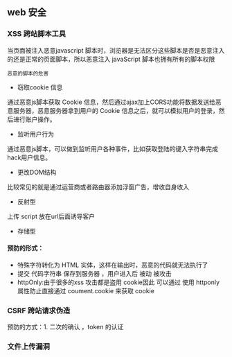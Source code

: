 ## web 安全

###  XSS  跨站脚本工具
 
 当页面被注入恶意javascript 脚本时，浏览器是无法区分这些脚本是否是恶意注入的还是正常的页面脚本，所以恶意注入 javaScript 脚本也拥有所有的脚本权限
 
    恶意的脚本的危害
    
+ 窃取cookie 信息 

通过恶意js脚本获取 Cookie 信息，然后通过ajax加上CORS功能将数据发送给恶意服务器，恶意服务器拿到用户的 Cookie 信息之后，就可以模拟用户的登录，然后进行账户操作。
+ 监听用户行为
 
通过恶意js脚本，可以做到监听用户各种事件，比如获取登陆的键入字符串完成hack用户信息。

+ 更改DOM结构

比较常见的就是通过运营商或者路由器添加浮窗广告，增收自身收入
 
 


+ 反射型
 
 上传 script 放在url后面诱导客户
 
 + 存储型
 
 #### 预防的形式： 
  
  * 特殊字符转化为 HTML 实体，这样在输出时，恶意的代码就无法执行了
  *  提交 代码字符串 保存到服务器 ，用户进入后 被动 被攻击
  * httpOnly:由于很多的xss 攻击都是盗用 cookie因此  可以通过 使用 httponly 属性防止直接通过 coument.cookie 来获取 cookie
  
  ### CSRF 跨站请求伪造
  
  预防的方式：1. 二次的确认 ，token 的认证
  


###  文件上传漏洞
